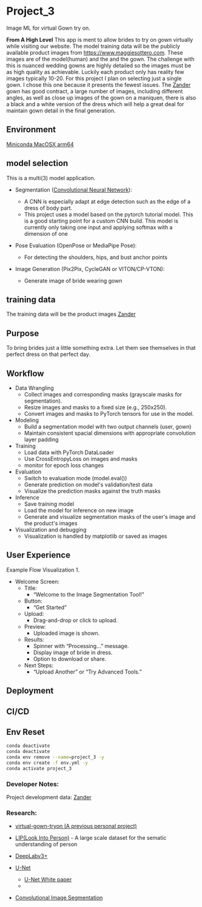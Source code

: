 # Project_3

Image ML for virtual Gown try on.

**From A High Level**
This app is ment to allow brides to try on gown virtually while visiting our website. The model training data
will be the publicly available product images from https://www.maggiesottero.com. These images are of the
model(human) and the and the gown. The challenge with this is nuanced wedding gowns are highly detailed
so the images must be as high quality as achievable. Luckily each product only has reality few images typically 10-20. For this project I plan on selecting just a single gown. I chose this one because it
presents the fewest issues. The [Zander](https://www.maggiesottero.com/sottero-and-midgley/zander/11869) gown
has good contract, a large number of images, including different angles, as well as close up images of the
gown on a maniquen, there is also a black and a white version of the dress which will help a great deal for
maintain gown detail in the final generation.

## Environment

[Miniconda MacOSX arm64](https://pytorch.org/get-started/locally/#mac-anaconda)

## model selection

This is a multi(3) model application.

- Segmentation ([Convolutional Neural Network]('utils.py')):

  - A CNN is especially adapt at edge detection such as the edge of a dress of body part.
  - This project uses a model based on the pytorch tutorial model. This is a good starting
    point for a custom CNN build. This model is currently only taking one input and applying
    softmax with a dimension of one

- Pose Evaluation (OpenPose or MediaPipe Pose):

  - For detecting the shoulders, hips, and bust anchor points

- Image Generation (Pix2Pix, CycleGAN or VITON/CP-VTON):

  - Generate image of bride wearing gown

## training data

The training data will be the product images
[Zander](https://www.maggiesottero.com/sottero-and-midgley/zander/11869)

## Purpose

To bring brides just a little something extra. Let them see themselves in that perfect dress on that
perfect day.

## Workflow

- Data Wrangling
  - Collect images and corresponding masks (grayscale masks for segmentation).
  - Resize images and masks to a fixed size (e.g., 250x250).
  - Convert images and masks to PyTorch tensors for use in the model.
- Modeling
  - Build a segmentation model with two output channels (user, gown)
  - Maintain consistent spacial dimensions with appropriate convolution layer padding
- Training
  - Load data with PyTorch DataLoader
  - Use CrossEntropyLoss on images and masks
  - monitor for epoch loss changes
- Evaluation
  - Switch to evaluation mode (model.eval())
  - Generate prediction on model's validation/test data
  - Visualize the prediction masks against the truth masks
- Inference
  - Save training model
  - Load the model for inference on new image
  - Generate and visualize segmentation masks of the user's image and the product's images
- Visualization and debugging
  - Visualization is handled by matplotlib or saved as images

## User Experience

Example Flow Visualization 1.

- Welcome Screen:
  - Title:
    - “Welcome to the Image Segmentation Tool!”
  - Button:
    - “Get Started”
  - Upload:
    - Drag-and-drop or click to upload.
  - Preview:
    - Uploaded image is shown.
  - Results:
    - Spinner with “Processing…” message.
    - Display image of bride in dress.
    - Option to download or share.
  - Next Steps:
    - “Upload Another” or “Try Advanced Tools.”

## Deployment

## CI/CD

## Env Reset

```bash
conda deactivate
conda deactivate
conda env remove --name=project_3 -y
conda env create -f env.yml -y
conda activate project_3
```

### Developer Notes:

Project development data: [Zander](https://www.maggiesottero.com/sottero-and-midgley/zander/11869)

### Research:

- [virtual-gown-tryon (A previous personal project)](https://github.com/steven-midgley/virtual-gown-tryon)

- [LIP(Look Into Person)](https://www.sysu-hcp.net/lip/index.php) - A large scale dataset for the sematic understanding of person

- [DeepLabv3+](https://github.com/tensorflow/models/tree/master/research/deeplab)

- [U-Net](https://github.com/milesial/Pytorch-UNet)

  - [U-Net White paper](https://arxiv.org/pdf/1505.04597v1)
  - [The U-Net: A complete guide (Medium)]: (https://medium.com/@alejandro.itoaramendia/decoding-the-u-net-a-complete-guide-810b1c6d56d8#https://medium.com/@alejandro.itoaramendia/convolutional-neural-networks-cnns-a-complete-guide-a803534a1930)

- [Convolutional Image Segmentation](https://arxiv.org/pdf/1706.05587v3)
